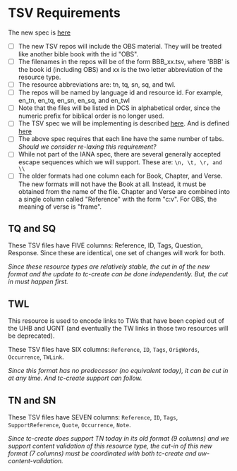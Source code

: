 # TSV Requirements

The new spec is [here](https://forum.door43.org/t/draft-parascriptural-tab-separated-value-format-specification-v2/502)

- [ ] The new TSV repos will include the OBS material. They will be treated like another bible book with the id "OBS".
- [ ] The filenames in the repos will be of the form BBB_xx.tsv, where 'BBB' is the book id (including OBS) and xx is the two letter abbreviation of the resource type.
- [ ] The resource abbreviations are: tn, tq, sn, sq, and twl.
- [ ] The repos will be named by language id and resource id. For example, en_tn, en_tq, en_sn, en_sq, and en_twl
- [ ] Note that the files will be listed in DCS in alphabetical order, since the numeric prefix for biblical order is no longer used.
- [ ] The TSV spec we will be implementing is described [here](https://en.wikipedia.org/wiki/Tab-separated_values#Conventions_for_lossless_conversion_to_TSV). And is defined [here](https://www.iana.org/assignments/media-types/text/tab-separated-values)
- [ ] The above spec requires that each line have the same number of tabs. *Should we consider re-laxing this requirement?*
- [ ] While not part of the IANA spec, there are several generally accepted escape sequences which we will support. These are: `\n, \t, \r, and \\`
- [ ] The older formats had one column each for Book, Chapter, and Verse. The new formats will not have the Book at all. Instead, it must be obtained from the name of the file. Chapter and Verse are combined into a single column called "Reference" with the form "c:v". For OBS, the meaning of verse is "frame".

## TQ and SQ

These TSV files have FIVE columns: Reference, ID, Tags, Question, Response. Since these are identical, one set of changes will work for both.

*Since these resource types are relatively stable, the cut in of the new format and the update to tc-create can be done independently. But, the cut in must happen first.*

## TWL

This resource is used to encode links to TWs that have been copied out of the UHB and UGNT (and eventually the TW links in those two resources will be deprecated).

These TSV files have SIX columns: `Reference`, `ID`, `Tags`, `OrigWords`, `Occurrence`, `TWLink`.

*Since this format has no predecessor (no equivalent today), it can be cut in at any time. And tc-create support can follow.*

## TN and SN

These TSV files have SEVEN columns: `Reference`, `ID`, `Tags`, `SupportReference`, `Quote`, `Occurrence`, `Note`.

*Since tc-create does support TN today in its old format (9 columns) *and* we support content validation of this resource type, the cut-in of this new format (7 columns) must be coordinated with both tc-create and uw-content-validation.*

